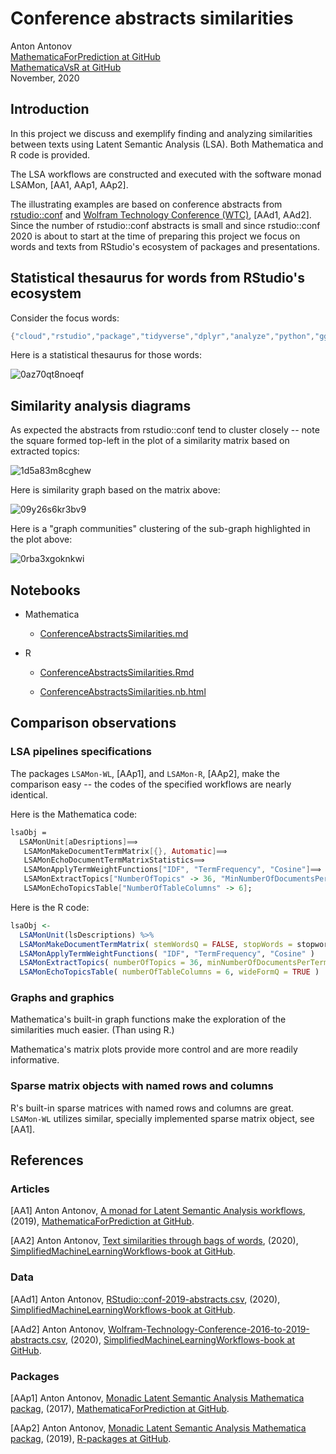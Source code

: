 # Conference abstracts similarities
 
Anton Antonov  
[MathematicaForPrediction at GitHub](https://github.com/antononcube/MathematicaForPrediction)  
[MathematicaVsR at GitHub](https://github.com/antononcube/MathematicaVsR)  
November, 2020

## Introduction

In this project we discuss and exemplify finding and analyzing similarities between texts using 
Latent Semantic Analysis (LSA). Both Mathematica and R code is provided.

The LSA workflows are constructed and executed with the software monad LSAMon, \[AA1, AAp1, AAp2\]. 

The illustrating examples are based on conference abstracts from 
[rstudio::conf](https://rstudio.com/conference/) 
and 
[Wolfram Technology Conference (WTC)](https://www.wolfram.com/events/technology-conference/2019/), 
\[AAd1, AAd2\]. 
Since the number of rstudio::conf abstracts is small and since rstudio::conf 2020 is about to start 
at the time of preparing this project we focus on words and texts from RStudio's ecosystem of packages and presentations.

## Statistical thesaurus for words from RStudio's ecosystem

Consider the focus words:

```mathematica
{"cloud","rstudio","package","tidyverse","dplyr","analyze","python","ggplot2","markdown","sql"}
```

Here is a statistical thesaurus for those words:

![0az70qt8noeqf](https://github.com/antononcube/MathematicaVsR/raw/master/Projects/ConferenceAbstactsSimilarities/Mathematica/Diagrams/0az70qt8noeqf-better.png) 


## Similarity analysis diagrams

As expected the abstracts from rstudio::conf tend to cluster closely -- 
note the square formed top-left in the plot of a similarity matrix based on extracted topics:

![1d5a83m8cghew](https://github.com/antononcube/MathematicaVsR/raw/master/Projects/ConferenceAbstactsSimilarities/Mathematica/Diagrams/1d5a83m8cghew.png) 

Here is similarity graph based on the matrix above:

![09y26s6kr3bv9](https://github.com/antononcube/MathematicaVsR/raw/master/Projects/ConferenceAbstactsSimilarities/Mathematica/Diagrams/09y26s6kr3bv9.png)  

Here is a "graph communities" clustering of the sub-graph highlighted in the plot above:

![0rba3xgoknkwi](https://github.com/antononcube/MathematicaVsR/raw/master/Projects/ConferenceAbstactsSimilarities/Mathematica/Diagrams/0rba3xgoknkwi.png) 


## Notebooks

- Mathematica

  - [ConferenceAbstractsSimilarities.md](https://github.com/antononcube/MathematicaVsR/blob/master/Projects/ConferenceAbstactsSimilarities/Mathematica/ConferenceAbstractsSimilarities.md)

- R
  
  - [ConferenceAbstractsSimilarities.Rmd](https://github.com/antononcube/MathematicaVsR/blob/master/Projects/ConferenceAbstactsSimilarities/R/ConferenceAbstractsSimilarities.Rmd) 
  
  - [ConferenceAbstractsSimilarities.nb.html](https://htmlpreview.github.io/?https://github.com/antononcube/MathematicaVsR/blob/master/Projects/ConferenceAbstactsSimilarities/R/ConferenceAbstractsSimilarities.nb.html)

## Comparison observations

### LSA pipelines specifications

The packages `LSAMon-WL`, \[AAp1\], and `LSAMon-R`, \[AAp2\], make the comparison easy -- 
the codes of the specified workflows are nearly identical.

Here is the Mathematica code:

```mathematica
lsaObj =
  LSAMonUnit[aDesriptions]⟹
   LSAMonMakeDocumentTermMatrix[{}, Automatic]⟹
   LSAMonEchoDocumentTermMatrixStatistics⟹
   LSAMonApplyTermWeightFunctions["IDF", "TermFrequency", "Cosine"]⟹
   LSAMonExtractTopics["NumberOfTopics" -> 36, "MinNumberOfDocumentsPerTerm" -> 2, Method -> "ICA", MaxSteps -> 200]⟹
   LSAMonEchoTopicsTable["NumberOfTableColumns" -> 6];
```
    
Here is the R code:

```r
lsaObj <- 
  LSAMonUnit(lsDescriptions) %>% 
  LSAMonMakeDocumentTermMatrix( stemWordsQ = FALSE, stopWords = stopwords::stopwords() ) %>% 
  LSAMonApplyTermWeightFunctions( "IDF", "TermFrequency", "Cosine" ) 
  LSAMonExtractTopics( numberOfTopics = 36, minNumberOfDocumentsPerTerm = 5, method = "NNMF", maxSteps = 20, profilingQ = FALSE ) %>% 
  LSAMonEchoTopicsTable( numberOfTableColumns = 6, wideFormQ = TRUE ) 
```

### Graphs and graphics

Mathematica's built-in graph functions make the exploration of the similarities much easier. (Than using R.)

Mathematica's matrix plots provide more control and are more readily informative.

### Sparse matrix objects with named rows and columns 

R's built-in sparse matrices with named rows and columns are great. 
`LSAMon-WL` utilizes similar, specially implemented sparse matrix object, see \[AA1\]. 
  
  
## References

### Articles

[AA1] Anton Antonov, 
[A monad for Latent Semantic Analysis workflows](https://github.com/antononcube/MathematicaForPrediction/blob/master/MarkdownDocuments/A-monad-for-Latent-Semantic-Analysis-workflows.md), 
(2019), 
[MathematicaForPrediction at GitHub](https://github.com/antononcube/MathematicaForPrediction).

[AA2] Anton Antonov, 
[Text similarities through bags of words](https://github.com/antononcube/SimplifiedMachineLearningWorkflows-book/blob/master/Part-3-Example-Applications/Text-similarities-through-bags-of-words.md), 
(2020), 
[SimplifiedMachineLearningWorkflows-book at GitHub](https://github.com/antononcube/SimplifiedMachineLearningWorkflows-book).

### Data

[AAd1] Anton Antonov, 
[RStudio::conf-2019-abstracts.csv](https://github.com/antononcube/SimplifiedMachineLearningWorkflows-book/blob/master/Data/RStudio-conf-2019-abstracts.csv), 
(2020), 
[SimplifiedMachineLearningWorkflows-book at GitHub](https://github.com/antononcube/SimplifiedMachineLearningWorkflows-book).

[AAd2] Anton Antonov, 
[Wolfram-Technology-Conference-2016-to-2019-abstracts.csv](https://github.com/antononcube/SimplifiedMachineLearningWorkflows-book/blob/master/Data/Wolfram-Technology-Conference-2016-to-2019-abstracts.csv), 
(2020), 
[SimplifiedMachineLearningWorkflows-book at GitHub](https://github.com/antononcube/SimplifiedMachineLearningWorkflows-book).

### Packages

[AAp1] Anton Antonov, 
[Monadic Latent Semantic Analysis Mathematica packag](https://github.com/antononcube/MathematicaForPrediction/blob/master/MonadicProgramming/MonadicLatentSemanticAnalysis.m),
(2017), 
[MathematicaForPrediction at GitHub](https://github.com/antononcube/MathematicaForPrediction).

[AAp2] Anton Antonov, 
[Monadic Latent Semantic Analysis Mathematica packag](https://github.com/antononcube/R-packages/tree/master/LSAMon-R),
(2019), 
[R-packages at GitHub](https://github.com/antononcube/R-packages).